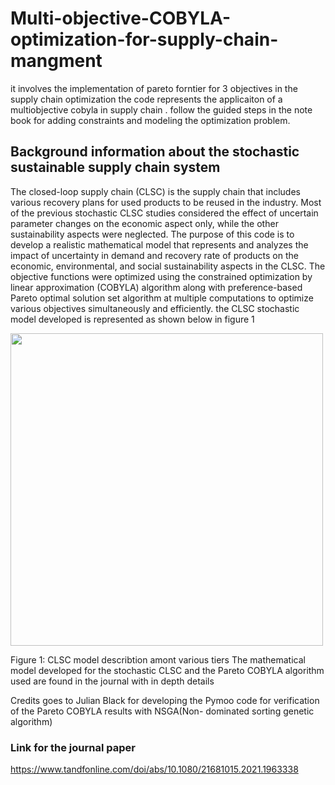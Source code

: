 # Multi-objective-COBYLA-optimization-for-supply-chain-mangment
it involves the implementation of pareto forntier for 3 objectives in the supply chain optimization 
the code represents the applicaiton of a multiobjective cobyla in supply chain . follow the guided steps in the note book for 
adding constraints and modeling the optimization problem.



## Background information about the stochastic sustainable supply chain system 
The closed-loop supply chain (CLSC) is the supply chain that includes various recovery plans for used products to be reused in the industry. Most of the previous stochastic CLSC studies considered the effect of uncertain parameter changes on the economic aspect only, while the other sustainability aspects were neglected. The purpose of this code is to develop a realistic mathematical model that represents and analyzes the impact of uncertainty in demand and recovery rate of products on the economic, environmental, and social sustainability aspects in the CLSC. The objective functions were optimized using the constrained optimization by linear approximation (COBYLA) algorithm along with preference-based Pareto optimal solution set algorithm at multiple computations to optimize various objectives simultaneously and efficiently. the CLSC stochastic model developed is represented as shown below in figure 1






<img src="[https://github.com/Omarelfarouk90/Big-data-analytics/assets/53394104/5ab0602a-e80b-4c20-aeab-a9ff9803da7f](https://github.com/Omarelfarouk90/Multi-objective-COBYLA-optimization-for-supply-chain-mangment/assets/53394104/ff1f7da2-ffaa-4daa-99d3-1c80800730f0)" width="500" height="500">


Figure 1: CLSC model describtion amont various tiers 
The mathematical model developed for the stochastic CLSC and the Pareto COBYLA algorithm used are found in the journal with in depth details

Credits goes to Julian Black for developing the Pymoo code for verification of the Pareto COBYLA results with NSGA(Non- dominated sorting genetic algorithm)

### Link for the journal paper

https://www.tandfonline.com/doi/abs/10.1080/21681015.2021.1963338
